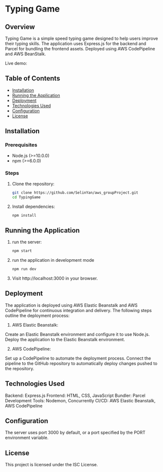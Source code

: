 # Typing Game

## Overview

Typing Game is a simple speed typing game designed to help users improve their typing skills. The application uses Express.js for the backend and Parcel for bundling the frontend assets. Deployed using AWS CodePipeline and AWS BeanStalk.

Live demo:

## Table of Contents

- [Installation](#installation)
- [Running the Application](#running-the-application)
- [Deployment](#deployment)
- [Technologies Used](#technologies-used)
- [Configuration](#configuration)
- [License](#license)

## Installation

### Prerequisites

- Node.js (>=10.0.0)
- npm (>=6.0.0)

### Steps

1. Clone the repository:

   ```sh
   git clone https://github.com/SelinYan/aws_groupProject.git
   cd TypingGame
   ```

2. Install dependencies:
   ```sh
   npm install
   ```

## Running the Application

1. run the server:

   ```sh
   npm start
   ```

2. run the application in development mode

   ```sh
   npm run dev
   ```

3. Visit http://localhost:3000 in your browser.

## Deployment

The application is deployed using AWS Elastic Beanstalk and AWS CodePipeline for continuous integration and delivery. The following steps outline the deployment process:

1. AWS Elastic Beanstalk:

Create an Elastic Beanstalk environment and configure it to use Node.js.
Deploy the application to the Elastic Beanstalk environment.

2. AWS CodePipeline:

Set up a CodePipeline to automate the deployment process.
Connect the pipeline to the GitHub repository to automatically deploy changes pushed to the repository.

## Technologies Used

Backend: Express.js
Frontend: HTML, CSS, JavaScript
Bundler: Parcel
Development Tools: Nodemon, Concurrently
CI/CD: AWS Elastic Beanstalk, AWS CodePipeline

## Configuration

The server uses port 3000 by default, or a port specified by the PORT environment variable.

## License

This project is licensed under the ISC License.
